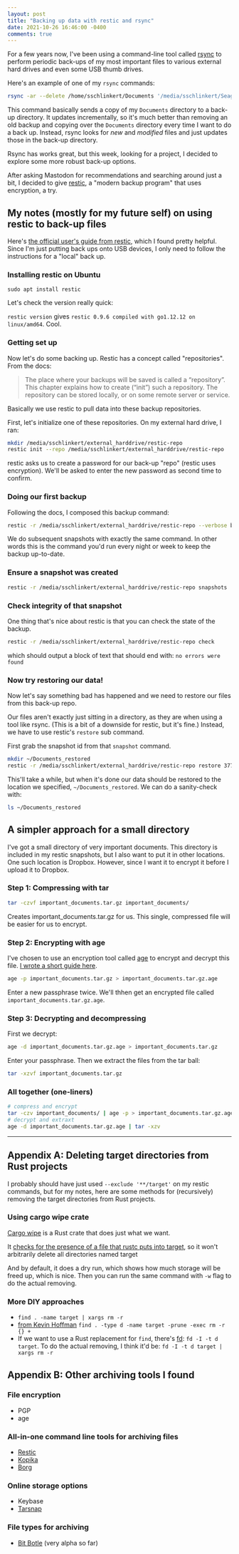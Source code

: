 ```yaml
---
layout: post
title: "Backing up data with restic and rsync"
date: 2021-10-26 16:46:00 -0400
comments: true
---
```


For a few years now, I've been using a command-line tool called [rsync](https://rsync.samba.org/) to perform periodic back-ups of my most important files to various external hard drives and even some USB thumb drives. 

Here's an example of one of my `rsync` commands:

```bash
rsync -ar --delete /home/sschlinkert/Documents '/media/sschlinkert/Seagate 4TB/back-ups-rsync/'
```

This command basically sends a copy of my `Documents` directory to a back-up directory. It updates incrementally, so it's much better than removing an old backup and copying over the `Documents` directory every time I want to do a back up. Instead, rsync looks for _new_ and _modified_ files and just updates those in the back-up directory.

Rsync has works great, but this week, looking for a project, I decided to explore some more robust back-up options. 

After asking Mastodon for recommendations and searching around just a bit, I decided to give [restic](https://restic.net/), a "modern backup program" that uses encryption, a try. 

## My notes (mostly for my future self) on using restic to back-up files

Here's [the official user's guide from restic](https://restic.readthedocs.io/en/latest/020_installation.html), which I found pretty helpful. Since I'm just putting back ups onto USB devices, I only need to follow the instructions for a "local" back up.

### Installing restic on Ubuntu

`sudo apt install restic`

Let's check the version really quick:

`restic version` gives `restic 0.9.6 compiled with go1.12.12 on linux/amd64`. Cool.

### Getting set up

Now let's do some backing up. Restic has a concept called "repositories". From the docs:

> The place where your backups will be saved is called a “repository”. This chapter explains how to create (“init”) such a repository. The repository can be stored locally, or on some remote server or service. 

Basically we use restic to pull data into these backup repositories. 

First, let's initialize one of these repositories. On my external hard drive, I ran:

```bash
mkdir /media/sschlinkert/external_harddrive/restic-repo
restic init --repo /media/sschlinkert/external_harddrive/restic-repo
```

restic asks us to create a password for our back-up "repo" (restic uses encryption). We'll be asked to enter the new password as second time to confirm.

### Doing our first backup

Following the docs, I composed this backup command:

```bash
restic -r /media/sschlinkert/external_harddrive/restic-repo --verbose backup /home/sschlinkert/
```

We do subsequent snapshots with exactly the same command. In other words this is the command you'd run every night or week to keep the backup up-to-date.

### Ensure a snapshot was created

```bash
restic -r /media/sschlinkert/external_harddrive/restic-repo snapshots
```

### Check integrity of that snapshot

One thing that's nice about restic is that you can check the state of the backup.

```bash
restic -r /media/sschlinkert/external_harddrive/restic-repo check
```

which should output a block of text that should end with: `no errors were found`

### Now try restoring our data!

Now let's say something bad has happened and we need to restore our files from this back-up repo. 

Our files aren't exactly just sitting in a directory, as they are when using a tool like rsync. (This is a bit of a downside for restic, but it's fine.) Instead, we have to use restic's `restore` sub command.

First grab the snapshot id from that `snapshot` command.

```bash
mkdir ~/Documents_restored
restic -r /media/sschlinkert/external_harddrive/restic-repo restore 37769142 --target ~/Documents_restored
```

This'll take a while, but when it's done our data should be restored to the location we specified, `~/Documents_restored`.  We can do a sanity-check with:

```bash
ls ~/Documents_restored
```

## A simpler approach for a small directory

I've got a small directory of very important documents. This directory is included in my restic snapshots, but I also want to put it in other locations. One such location is Dropbox. However, since I want it to encrypt it before I upload it to Dropbox.

### Step 1: Compressing with tar

```bash
tar -czvf important_documents.tar.gz important_documents/
```

Creates important_documents.tar.gz for us. This single, compressed file will be easier for us to encrypt.

### Step 2: Encrypting with age

I've chosen to use an encryption tool called [age](https://github.com/FiloSottile/age) to encrypt and decrypt this file. [I wrote a short guide here](https://sts10.github.io/2021/09/06/exploring-age-1-point-0.html).

```bash
age -p important_documents.tar.gz > important_documents.tar.gz.age
```

Enter a new passphrase twice. We'll thhen get an encrypted file called `important_documents.tar.gz.age`.

### Step 3: Decrypting and decompressing

First we decrypt:  

```bash
age -d important_documents.tar.gz.age > important_documents.tar.gz
```

Enter your passphrase. Then we extract the files from the tar ball:

```bash
tar -xzvf important_documents.tar.gz
```

### All together (one-liners)

```bash
# compress and encrypt
tar -czv important_documents/ | age -p > important_documents.tar.gz.age
# decrypt and extraxt
age -d important_documents.tar.gz.age | tar -xzv
```

--- 

## Appendix A: Deleting target directories from Rust projects

I probably should have just used `--exclude '**/target'` on my restic commands, but for my notes, here are some methods for (recursively) removing the target directories from Rust projects.

### Using cargo wipe crate

[Cargo wipe](https://github.com/mihai-dinculescu/cargo-wipe) is a Rust crate that does just what we want.
   
It [checks for the presence of a file that rustc puts into target](https://github.com/mihai-dinculescu/cargo-wipe/blob/ddbe3ab0c64feb15d1254c28d1b211cce17bb46d/src/dir_helpers.rs#L45), so it won't arbitrarily delete all directories named target 

And by default, it does a dry run, which shows how much storage will be freed up, which is nice. Then you can run the same command with `-w` flag to do the actual removing.

### More DIY approaches

- `find . -name target | xargs rm -r`
- [from Kevin Hoffman](https://twitter.com/KevinHoffman/status/1250077166982828033) `find . -type d -name target -prune -exec rm -r {} +`
- If we want to use a Rust replacement for `find`, there's [fd](https://github.com/sharkdp/fd): `fd -I -t d target`. To do the actual removing, I think it'd be: `fd -I -t d target | xargs rm -r`

## Appendix B: Other archiving tools I found

### File encryption
- PGP
- age

### All-in-one command line tools for archiving files
- [Restic](https://restic.net/)
- [Kopika](https://kopia.io/docs/) 
- [Borg](https://www.borgbackup.org/)

### Online storage options
- Keybase
- [Tarsnap](https://www.tarsnap.com/)

### File types for archiving
- [Bit Botle](https://code.lag.net/robey/bitbottle) (very alpha so far)
